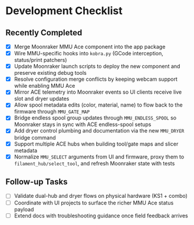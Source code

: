 # Development Checklist

## Recently Completed
- [x] Merge Moonraker MMU Ace component into the app package
- [x] Wire MMU-specific hooks into `kobra.py` (GCode interception, status/print patchers)
- [x] Update Moonraker launch scripts to deploy the new component and preserve existing debug tools
- [x] Resolve configuration merge conflicts by keeping webcam support while enabling MMU Ace
- [x] Mirror ACE telemetry into Moonraker events so UI clients receive live slot and dryer updates
- [x] Allow spool metadata edits (color, material, name) to flow back to the firmware through `MMU_GATE_MAP`
- [x] Bridge endless spool group updates through `MMU_ENDLESS_SPOOL` so Moonraker stays in sync with ACE endless-spool setups
- [x] Add dryer control plumbing and documentation via the new `MMU_DRYER` bridge command
- [x] Support multiple ACE hubs when building tool/gate maps and slicer metadata
- [x] Normalize `MMU_SELECT` arguments from UI and firmware, proxy them to `filament_hub/select_tool`, and refresh Moonraker state with tests

## Follow-up Tasks
- [ ] Validate dual-hub and dryer flows on physical hardware (KS1 + combo)
- [ ] Coordinate with UI projects to surface the richer MMU Ace status payload
- [ ] Extend docs with troubleshooting guidance once field feedback arrives

